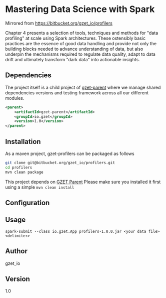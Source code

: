 # Mastering Data Science with Spark

Mirrored from https://bitbucket.org/gzet_io/profilers

Chapter 4 presents a selection of tools, techniques and methods for "data profiling" at scale using Spark architectures. These ostensibly basic practices are the essence of good data handling and provide not only the building blocks needed to advance understanding of data, but also underpin the mechanisms required to regulate data quality, adapt to data drift and ultimately transform "dark data" into actionable insights.

## Dependencies

The project itself is a child project of [gzet-parent](https://bitbucket.org/gzet_io/gzet-parent) where we manage shared dependencies versions and testing framework across all our different modules.

```xml
<parent>
    <artifactId>gzet-parent</artifactId>
    <groupId>io.gzet</groupId>
    <version>1.0</version>
</parent>
```

## Installation

As a maven project, gzet-profilers can be packaged as follows

```bash
git clone git@bitbucket.org/gzet_io/profilers.git
cd profilers
mvn clean package
```

This project depends on [GZET Parent](https://bitbucket.org/gzet_io/gzet-parent)
Please make sure you installed it first using a simple `mvn clean install`

## Configuration


## Usage


```
spark-submit --class io.gzet.App profilers-1.0.0.jar <your data file> <delimiter>
```


## Author

gzet_io

## Version

1.0
